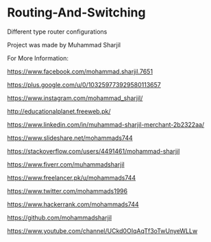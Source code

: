# Routing-And-Switching
Different type router configurations

Project was made by Muhammad Sharjil

For More Information:

https://www.facebook.com/mohammad.sharjil.7651

https://plus.google.com/u/0/103259773929580113657

https://www.instagram.com/mohammad_sharjil/

http://educationalplanet.freeweb.pk/

https://www.linkedin.com/in/muhammad-sharjil-merchant-2b2322aa/

https://www.slideshare.net/mohammads744

https://stackoverflow.com/users/4491461/mohammad-sharjil

https://www.fiverr.com/muhammadsharjil

https://www.freelancer.pk/u/mohammads744

https://www.twitter.com/mohammads1996

https://www.hackerrank.com/mohammads744

https://github.com/mohammadsharjil

https://www.youtube.com/channel/UCkd0OIqAqTf3oTwUnyeWLLw
